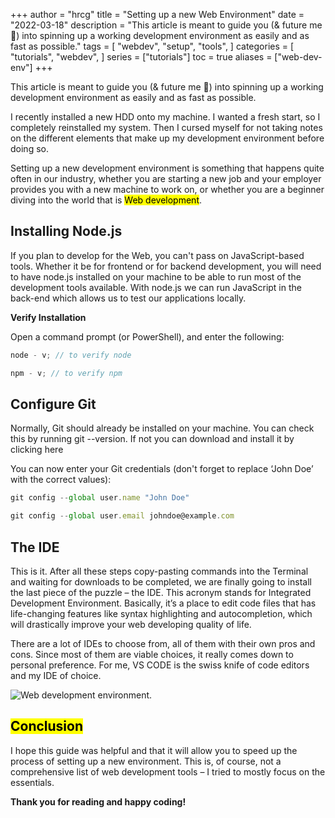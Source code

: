 +++
author = "hrcg"
title = "Setting up a new Web Environment"
date = "2022-03-18"
description = "This article is meant to guide you (& future me 🤷) into spinning up a working development environment as easily and as fast as possible."
tags = [
    "webdev",
    "setup",
    "tools",
]
categories = [
    "tutorials",
    "webdev",
]
series = ["tutorials"]
toc = true
aliases = ["web-dev-env"]
+++

This article is meant to guide you (& future me 🤷) into spinning up a working development environment as easily and as fast as possible.

<!--more-->

I recently installed a new HDD onto my machine. I wanted a fresh start, so I completely reinstalled my system. Then I cursed myself for not taking notes on the different elements that make up my development environment before doing so.

Setting up a new development environment is something that happens quite often in our industry, whether you are starting a new job and your employer provides you with a new machine to work on, or whether you are a beginner diving into the world that is <mark>Web development</mark>.

## Installing Node.js

If you plan to develop for the Web, you can't pass on JavaScript-based tools. Whether it be for frontend or for backend development, you will need to have node.js installed on your machine to be able to run most of the development tools available. With node.js we can run JavaScript in the back-end which allows us to test our applications locally.

**Verify Installation**

Open a command prompt (or PowerShell), and enter the following:

```js
node - v; // to verify node

npm - v; // to verify npm
```

## Configure Git

Normally, Git should already be installed on your machine. You can check this by running git --version. If not you can download and install it by clicking here

You can now enter your Git credentials (don't forget to replace ‘John Doe’ with the correct values):

```js
git config --global user.name "John Doe"

git config --global user.email johndoe@example.com
```

## The IDE

This is it. After all these steps copy-pasting commands into the Terminal and waiting for downloads to be completed, we are finally going to install the last piece of the puzzle – the IDE. This acronym stands for Integrated Development Environment. Basically, it’s a place to edit code files that has life-changing features like syntax highlighting and autocompletion, which will drastically improve your web developing quality of life.

There are a lot of IDEs to choose from, all of them with their own pros and cons. Since most of them are viable choices, it really comes down to personal preference. For me, VS CODE is the swiss knife of code editors and my IDE of choice.

![Web development environment.](https://github.githubassets.com/images/modules/site/codespaces/illo-vscode.png "<kbd><kbd>Web</kbd><kbd>Development</kbd><kbd>Environment</kbd></kbd>")

## <mark>Conclusion</mark>

I hope this guide was helpful and that it will allow you to speed up the process of setting up a new environment. This is, of course, not a comprehensive list of web development tools – I tried to mostly focus on the essentials.

**Thank you for reading and happy coding!**
